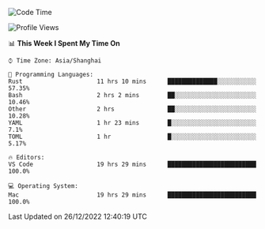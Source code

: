 <!--START_SECTION:waka-->
![Code Time](http://img.shields.io/badge/Code%20Time-1%2C805%20hrs%2032%20mins-blue)

![Profile Views](http://img.shields.io/badge/Profile%20Views-47-blue)

📊 **This Week I Spent My Time On** 

```text
⌚︎ Time Zone: Asia/Shanghai

💬 Programming Languages: 
Rust                     11 hrs 10 mins      ██████████████░░░░░░░░░░░   57.35% 
Bash                     2 hrs 2 mins        ██░░░░░░░░░░░░░░░░░░░░░░░   10.46% 
Other                    2 hrs               ██░░░░░░░░░░░░░░░░░░░░░░░   10.28% 
YAML                     1 hr 23 mins        █░░░░░░░░░░░░░░░░░░░░░░░░   7.1% 
TOML                     1 hr                █░░░░░░░░░░░░░░░░░░░░░░░░   5.17%

🔥 Editors: 
VS Code                  19 hrs 29 mins      █████████████████████████   100.0%

💻 Operating System: 
Mac                      19 hrs 29 mins      █████████████████████████   100.0%

```


 Last Updated on 26/12/2022 12:40:19 UTC
<!--END_SECTION:waka-->

<!--![CodersRank](https://cr-skills-chart-widget.azurewebsites.net/api/api?username=BugenZhao&padding=16&tooltip=true&branding=false&sort-by-score=true&skills=Rust%2C%20Swift%2C%20C%2C%20TypeScript%2C%20Java%2C%20Go%2C%20Dart%2C%20C%2B%2B%2C%20Python%2C%20Assembly%2C%20Shell%2C%20Kotlin)-->
